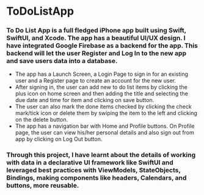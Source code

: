# ToDoListApp


### To Do List App is a full fledged iPhone app built using Swift, SwiftUI, and Xcode. The app has a beautiful UI/UX design. I have integrated Google Firebase as a backend for the app. This backend will let the user Register and Log In to the new app and save users data into a database.

- The app has a Launch Screen, a Login Page to sign in for an existing user and a Register page to create an account for the new user.
- After signing in, the user can add new to do list items by clicking the plus icon on home screen and then adding the title and selecting the due date and time for item and clicking on save button.
- The user can also mark the done items checked by clicking the check mark/tick icon or delete them by swiping the item to the left and clicking on the delete button.
- The app has a navigation bar with Home and Profile buttons. On Profile page, the user can view his/her personal details and also sign out from app by clicking on Log Out button.
  
### Through this project, I have learnt about the details of working with data in a declarative UI framework like SwiftUI and leveraged best practices with ViewModels, StateObjects, Bindings, making components like headers, Calendars, and buttons, more reusable.
